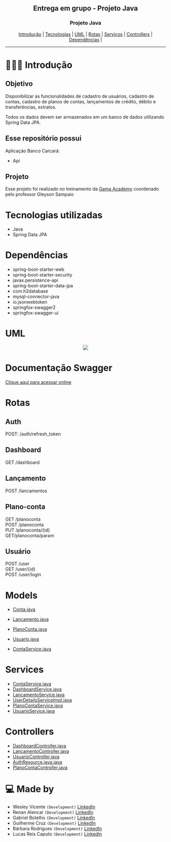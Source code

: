 <div align="center">

  
  <h2> Entrega em grupo - Projeto Java</h2>
</div>

<div align="center">
  <h3>Projeto Java</h3>
  <a href="#-Introduction">Introdução</a> |
  <a href="#Tecnologias">Tecnologias</a> |
   <a href="#-Uml-used">UML</a> |
  <a href="#-Routes-used">Rotas</a> |
  <a href="#-Services-used">Serviços</a> |
  <a href="#-Routes-used">Controllers</a> |
    <a href="#-Dependecias-used">Dependências</a> |
</div>

---

# 👨🏻‍💻 Introdução

## Objetivo
Disponibilizar as funcionalidades de cadastro de usuários, cadastro de contas, cadastro de planos de contas, lançamentos de crédito, débito e transferências, extratos. 

Todos os dados devem ser armazenados em um banco de dados utilizando Spring Data JPA.



## Esse repositório possui

Aplicação Banco Carcará:

- Api 


## Projeto

Esse projeto foi realizado no treinamento da [Gama Academy](https://www.gama.academy/) coordenado pelo professor Gleyson Sampaio

# Tecnologias utilizadas

- Java
- Spring Data JPA

# Dependências
- spring-boot-starter-web
- spring-boot-starter-security
- javax.persistence-api
- spring-boot-starter-data-jpa
- com.h2database
- mysql-connector-java
- io.jsonwebtoken
- springfox-swagger2
- springfox-swagger-ui

# UML
<div align="center">
  <img  src="https://i.imgur.com/oYjRrHV.png"/>
  

</div>

# Documentação Swagger
[Clique aqui para acessar online](https://bancocarcara-api.herokuapp.com/swagger-ui.html)


# Rotas

## Auth

POST: /auth/refresh_token

##  Dashboard

GET /dashboard

## Lançamento

POST /lancamentos

## Plano-conta

GET /planoconta
<br>
POST /planoconta
<br>
PUT /planoconta/{id}
<br>
GET/planoconta/param

## Usuário

POST /user
<br>
GET /user/{id}
<br>
POST /user/login

# Models

- [Conta.java](https://github.com/GabrielBotelhoGit/GrupoCarcara-Api/blob/main/src/main/java/academy/gama/desafio/model/Conta.java)
- [Lancamento.java](https://github.com/GabrielBotelhoGit/GrupoCarcara-Api/blob/main/src/main/java/academy/gama/desafio/model/Lancamento.java)
- [PlanoConta.java](https://github.com/GabrielBotelhoGit/GrupoCarcara-Api/blob/main/src/main/java/academy/gama/desafio/model/PlanoConta.java)
- [Usuario.java](https://github.com/GabrielBotelhoGit/GrupoCarcara-Api/blob/main/src/main/java/academy/gama/desafio/model/Usuario.java)

- [ContaService.java](https://github.com/GabrielBotelhoGit/GrupoCarcara-Api/blob/main/src/main/java/academy/gama/desafio/service/ContaService.java)


# Services

- [ContaService.java](https://github.com/GabrielBotelhoGit/GrupoCarcara-Api/blob/main/src/main/java/academy/gama/desafio/service/ContaService.java)
- [DashboardService.java](https://github.com/GabrielBotelhoGit/GrupoCarcara-Api/blob/main/src/main/java/academy/gama/desafio/service/DashboardService.java)
- [LancamentoService.java](https://github.com/GabrielBotelhoGit/GrupoCarcara-Api/blob/main/src/main/java/academy/gama/desafio/service/LancamentoService.java)
- [UserDetailsServiceImpl.java](https://github.com/GabrielBotelhoGit/GrupoCarcara-Api/blob/main/src/main/java/academy/gama/desafio/service/UserDetailsServiceImpl.java)
- [PlanoContaService.java](https://github.com/GabrielBotelhoGit/GrupoCarcara-Api/blob/main/src/main/java/academy/gama/desafio/service/PlanoContaService.java)
- [UsuarioService.java](https://github.com/GabrielBotelhoGit/GrupoCarcara-Api/blob/main/src/main/java/academy/gama/desafio/service/UsuarioService.java)

# Controllers

- [DashboardController.java](https://github.com/GabrielBotelhoGit/GrupoCarcara-Api/blob/main/src/main/java/academy/gama/desafio/controller/DashboardController.java)
- [LancamentoController.java](https://github.com/GabrielBotelhoGit/GrupoCarcara-Api/blob/main/src/main/java/academy/gama/desafio/controller/LancamentoController.java)
- [UsuarioController.java](https://github.com/GabrielBotelhoGit/GrupoCarcara-Api/blob/main/src/main/java/academy/gama/desafio/controller/UsuarioController.java)
- [AuthResource.java.java](https://github.com/GabrielBotelhoGit/GrupoCarcara-Api/blob/main/src/main/java/academy/gama/desafio/controller/AuthResource.java)
- [PlanoContaController.java](https://github.com/GabrielBotelhoGit/GrupoCarcara-Api/blob/main/src/main/java/academy/gama/desafio/controller/PlanoContaController.java)



# 💻 Made by
- Wesley Vicente `(Development)`  [LinkedIn](https://www.linkedin.com/in/wesleyvicen/)
- Renan Alencar `(Development)`  [LinkedIn](https://www.linkedin.com/in/renancostaalencar/)
- Gabriel Botelho `(Development)`  [LinkedIn](https://www.linkedin.com/in/gabriel-carreiras-botelho-867158151/)
- Guilherme Cruz `(Development)`  [LinkedIn](https://www.linkedin.com/in/guilherme-p-cruz/)
- Bárbara Rodrigues `(Development)`  [LinkedIn](https://www.linkedin.com/in/b%C3%A1rbara-rodrigues-49924697/)
- Lucas Reis Caputo `(Development)`  [LinkedIn](https://www.linkedin.com/in/lucascaputo/)
